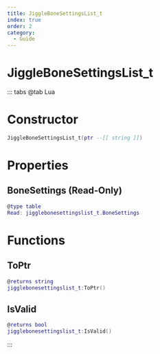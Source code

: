 ```yaml
---
title: JiggleBoneSettingsList_t
index: true
order: 2
category:
  - Guide
---
```


# JiggleBoneSettingsList_t

::: tabs
@tab Lua
# Constructor
```lua
JiggleBoneSettingsList_t(ptr --[[ string ]])
```
# Properties
## BoneSettings (Read-Only)
```lua
@type table
Read: jigglebonesettingslist_t.BoneSettings
```
# Functions
## ToPtr
```lua
@returns string
jigglebonesettingslist_t:ToPtr()
```
## IsValid
```lua
@returns bool
jigglebonesettingslist_t:IsValid()
```

:::